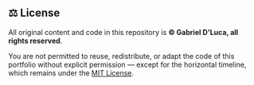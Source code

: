 ## ⚖️ License

All original content and code in this repository is **© Gabriel D'Luca, all rights reserved**.

You are not permitted to reuse, redistribute, or adapt the code of this portfolio without explicit permission — except for the horizontal timeline, which remains under the [MIT License](https://codyhouse.co/mit).
